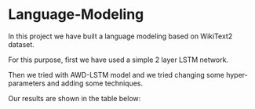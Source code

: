 # Language-Modeling

In this project we have built a language modeling based on WikiText2 dataset.

For this purpose, first we have used a simple 2 layer LSTM network.

Then we tried with AWD-LSTM model and we tried changing some hyper-parameters and adding some techniques.

Our results are shown in the table below:
